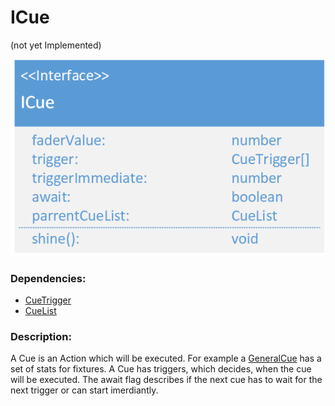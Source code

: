 # ICue
(not yet Implemented)  

![CueList](./assets/ICue_v2.png)

### Dependencies:  
- [CueTrigger](./CueTrigger.md)
- [CueList](./CueList.md)

### Description:
A Cue is an Action which will be executed. For example a [GeneralCue](./GeneralCue.md) has a set of stats for fixtures. A Cue has triggers, which decides, when the cue will be executed. The await flag describes if the next cue has to wait for the next trigger or can start imerdiantly.